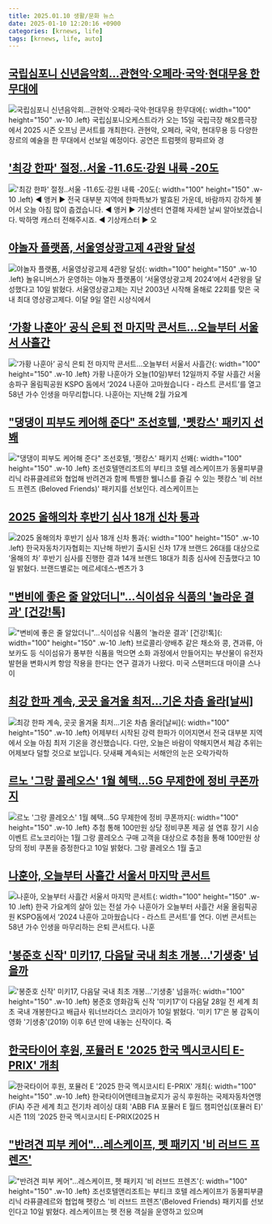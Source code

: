 ```yaml
---
title: 2025.01.10 생활/문화 뉴스
date: 2025-01-10 12:20:16 +0900
categories: [krnews, life]
tags: [krnews, life, auto]
---
```

## [국립심포니 신년음악회…관현악·오페라·국악·현대무용 한무대에](https://n.news.naver.com/mnews/article/277/0005530655)

![국립심포니 신년음악회…관현악·오페라·국악·현대무용 한무대에](https://mimgnews.pstatic.net/image/origin/277/2025/01/10/5530655.jpg?type=nf220_150){: width="100" height="150" .w-10 .left}
국립심포니오케스트라가 오는 15일 국립극장 해오름극장에서 2025 시즌 오프닝 콘서트를 개최한다. 관현악, 오페라, 국악, 현대무용 등 다양한 장르의 예술을 한 무대에서 선보일 예정이다. 공연은 트럼펫의 팡파르와 경

## ['최강 한파' 절정‥서울 -11.6도·강원 내륙 -20도](https://n.news.naver.com/mnews/article/214/0001399136)

!['최강 한파' 절정‥서울 -11.6도·강원 내륙 -20도](https://mimgnews.pstatic.net/image/origin/214/2025/01/10/1399136.jpg?type=nf220_150){: width="100" height="150" .w-10 .left}
◀ 앵커 ▶ 전국 대부분 지역에 한파특보가 발효된 가운데, 바람까지 강하게 불어서 오늘 아침 많이 춥겠습니다. ◀ 앵커 ▶ 기상센터 연결해 자세한 날씨 알아보겠습니다. 박하명 캐스터 전해주시죠. ◀ 기상캐스터 ▶ 오

## [야놀자 플랫폼, 서울영상광고제 4관왕 달성](https://n.news.naver.com/mnews/article/014/0005293758)

![야놀자 플랫폼, 서울영상광고제 4관왕 달성](https://mimgnews.pstatic.net/image/origin/014/2025/01/10/5293758.jpg?type=nf220_150){: width="100" height="150" .w-10 .left}
놀유니버스가 운영하는 야놀자 플랫폼이 ‘서울영상광고제 2024’에서 4관왕을 달성했다고 10일 밝혔다. 서울영상광고제는 지난 2003년 시작해 올해로 22회를 맞은 국내 최대 영상광고제다. 이달 9일 열린 시상식에서

## [‘가황 나훈아’ 공식 은퇴 전 마지막 콘서트…오늘부터 서울서 사흘간](https://n.news.naver.com/mnews/article/056/0011872655)

![‘가황 나훈아’ 공식 은퇴 전 마지막 콘서트…오늘부터 서울서 사흘간](https://mimgnews.pstatic.net/image/origin/056/2025/01/10/11872655.jpg?type=nf220_150){: width="100" height="150" .w-10 .left}
가황 나훈아가 오늘(10일)부터 12일까지 주말 사흘간 서울 송파구 올림픽공원 KSPO 돔에서 ‘2024 나훈아 고마웠습니다 - 라스트 콘서트’를 열고 58년 가수 인생을 마무리합니다. 나훈아는 지난해 2월 가요계

## ["댕댕이 피부도 케어해 준다" 조선호텔, '펫캉스' 패키지 선봬](https://n.news.naver.com/mnews/article/003/0013008563)

!["댕댕이 피부도 케어해 준다" 조선호텔, '펫캉스' 패키지 선봬](https://mimgnews.pstatic.net/image/origin/003/2025/01/10/13008563.jpg?type=nf220_150){: width="100" height="150" .w-10 .left}
조선호텔앤리조트의 부티크 호텔 레스케이프가 동물피부클리닉 라퓨클레르와 협업해 반려견과 함께 특별한 웰니스를 즐길 수 있는 펫캉스 '비 러브드 프렌즈 (Beloved Friends)' 패키지를 선보인다. 레스케이프는

## [2025 올해의차 후반기 심사 18개 신차 통과](https://n.news.naver.com/mnews/article/277/0005530708)

![2025 올해의차 후반기 심사 18개 신차 통과](https://mimgnews.pstatic.net/image/origin/277/2025/01/10/5530708.jpg?type=nf220_150){: width="100" height="150" .w-10 .left}
한국자동차기자협회는 지난해 하반기 출시된 신차 17개 브랜드 26대를 대상으로 ‘올해의 차’ 후반기 심사를 진행한 결과 14개 브랜드 18대가 최종 심사에 진출했다고 10일 밝혔다. 브랜드별로는 메르세데스-벤츠가 3

## ["변비에 좋은 줄 알았더니"…식이섬유 식품의 '놀라운 결과' [건강!톡]](https://n.news.naver.com/mnews/article/015/0005080498)

!["변비에 좋은 줄 알았더니"…식이섬유 식품의 '놀라운 결과' [건강!톡]](https://mimgnews.pstatic.net/image/origin/015/2025/01/10/5080498.jpg?type=nf220_150){: width="100" height="150" .w-10 .left}
브로콜리·양배추 같은 채소와 콩, 견과류, 아보카도 등 식이섬유가 풍부한 식품을 먹으면 소화 과정에서 만들어지는 부산물이 유전자 발현을 변화시켜 항암 작용을 한다는 연구 결과가 나왔다. 미국 스탠퍼드대 마이클 스나이

## [최강 한파 계속, 곳곳 올겨울 최저...기온 차츰 올라[날씨]](https://n.news.naver.com/mnews/article/052/0002139078)

![최강 한파 계속, 곳곳 올겨울 최저...기온 차츰 올라[날씨]](https://mimgnews.pstatic.net/image/origin/052/2025/01/10/2139078.jpg?type=nf220_150){: width="100" height="150" .w-10 .left}
어제부터 시작된 강력 한파가 이어지면서 전국 대부분 지역에서 오늘 아침 최저 기온을 경신했습니다. 다만, 오늘은 바람이 약해지면서 체감 추위는 어제보다 덜할 것으로 보입니다. 닷새째 계속되는 서해안의 눈은 오락가락하

## [르노 '그랑 콜레오스' 1월 혜택…5G 무제한에 정비 쿠폰까지](https://n.news.naver.com/mnews/article/629/0000355400)

![르노 '그랑 콜레오스' 1월 혜택…5G 무제한에 정비 쿠폰까지](https://mimgnews.pstatic.net/image/origin/629/2025/01/10/355400.jpg?type=nf220_150){: width="100" height="150" .w-10 .left}
추첨 통해 100만원 상당 정비쿠폰 제공 설 연휴 장기 시승 이벤트 르노코리아는 1월 그랑 콜레오스 구매 고객을 대상으로 추첨을 통해 100만원 상당의 정비 쿠폰을 증정한다고 10일 밝혔다. 그랑 콜레오스 1월 출고

## [나훈아, 오늘부터 사흘간 서울서 마지막 콘서트](https://n.news.naver.com/mnews/article/081/0003510062)

![나훈아, 오늘부터 사흘간 서울서 마지막 콘서트](https://mimgnews.pstatic.net/image/origin/081/2025/01/10/3510062.jpg?type=nf220_150){: width="100" height="150" .w-10 .left}
한국 가요계의 살아 있는 전설 가수 나훈아가 오늘부터 사흘간 서울 올림픽공원 KSPO돔에서 ‘2024 나훈아 고마웠습니다 - 라스트 콘서트’를 연다. 이번 콘서트는 58년 가수 인생을 마무리하는 은퇴 콘서트다. 나훈

## ['봉준호 신작' 미키17, 다음달 국내 최초 개봉…'기생충' 넘을까](https://n.news.naver.com/mnews/article/008/0005139449)

!['봉준호 신작' 미키17, 다음달 국내 최초 개봉…'기생충' 넘을까](https://mimgnews.pstatic.net/image/origin/008/2025/01/10/5139449.jpg?type=nf220_150){: width="100" height="150" .w-10 .left}
봉준호 영화감독 신작 '미키17'이 다음달 28일 전 세계 최초 국내 개봉한다고 배급사 워너브라더스 코리아가 10일 밝혔다. '미키 17'은 봉 감독이 영화 '기생충'(2019) 이후 6년 만에 내놓는 신작이다. 죽

## [한국타이어 후원, 포뮬러 E '2025 한국 멕시코시티 E-PRIX' 개최](https://n.news.naver.com/mnews/article/031/0000900232)

![한국타이어 후원, 포뮬러 E '2025 한국 멕시코시티 E-PRIX' 개최](https://mimgnews.pstatic.net/image/origin/031/2025/01/10/900232.jpg?type=nf220_150){: width="100" height="150" .w-10 .left}
한국타이어앤테크놀로지가 공식 후원하는 국제자동차연맹(FIA) 주관 세계 최고 전기차 레이싱 대회 'ABB FIA 포뮬러 E 월드 챔피언십(포뮬러 E)' 시즌 11의 '2025 한국 멕시코시티 E-PRIX(2025 H

## ["반려견 피부 케어"…레스케이프, 펫 패키지 '비 러브드 프렌즈'](https://n.news.naver.com/mnews/article/421/0008014424)

!["반려견 피부 케어"…레스케이프, 펫 패키지 '비 러브드 프렌즈'](https://mimgnews.pstatic.net/image/origin/421/2025/01/10/8014424.jpg?type=nf220_150){: width="100" height="150" .w-10 .left}
조선호텔앤리조트는 부티크 호텔 레스케이프가 동물피부클리닉 라퓨클레르와 협업해 펫캉스 '비 러브드 프렌즈'(Beloved Friends) 패키지를 선보인다고 10일 밝혔다. 레스케이프는 펫 전용 객실을 운영하고 있으며

